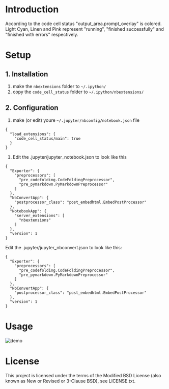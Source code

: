 # Introduction

According to the code cell status "output_area.prompt_overlay" is colored.  
Light Cyan, Linen and Pink represent "running", "finished successfully" and "finished with errors" respectively.

# Setup

## 1. Installation

1. make the `nbextensions` folder to `~/.ipython/`
2. copy the `code_cell_status` folder to `~/.ipython/nbextensions/`

## 2. Configuration

1. make (or edit) youre `~/.jupyter/nbconfig/notebook.json` file

```
{
  "load_extensions": {
    "code_cell_status/main": true
  }
}
```

1. Edit the .jupyter/jupyter_notebook.json to look like this

  ```
  {
    "Exporter": {
      "preprocessors": [
        "pre_codefolding.CodeFoldingPreprocessor",
        "pre_pymarkdown.PyMarkdownPreprocessor"
      ]
    },
    "NbConvertApp": {
      "postprocessor_class": "post_embedhtml.EmbedPostProcessor"
    },
    "NotebookApp": {
      "server_extensions": [
        "nbextensions"
      ]
    },
    "version": 1
  }
  ```

Edit the .jupyter/jupyter_nbconvert.json to look like this:

  ```
  {
    "Exporter": {
      "preprocessors": [
        "pre_codefolding.CodeFoldingPreprocessor",
        "pre_pymarkdown.PyMarkdownPreprocessor"
      ]
    },
    "NbConvertApp": {
      "postprocessor_class": "post_embedhtml.EmbedPostProcessor"
    },
    "version": 1
  }
  ```
# Usage

![demo](https://raw.githubusercontent.com/NII-cloud-operation/Jupyter-code_cell_status/master/demo.gif)

# License

This project is licensed under the terms of the Modified BSD License (also known as New or Revised or 3-Clause BSD), see LICENSE.txt.
